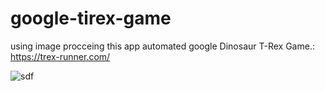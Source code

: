 # google-tirex-game
using image procceing this app automated google Dinosaur T-Rex Game.: https://trex-runner.com/

![sdf](https://github.com/myhadiplace/google-tirex-game/assets/118046795/1780ea18-8808-433a-9bad-e9dd4508191e)

